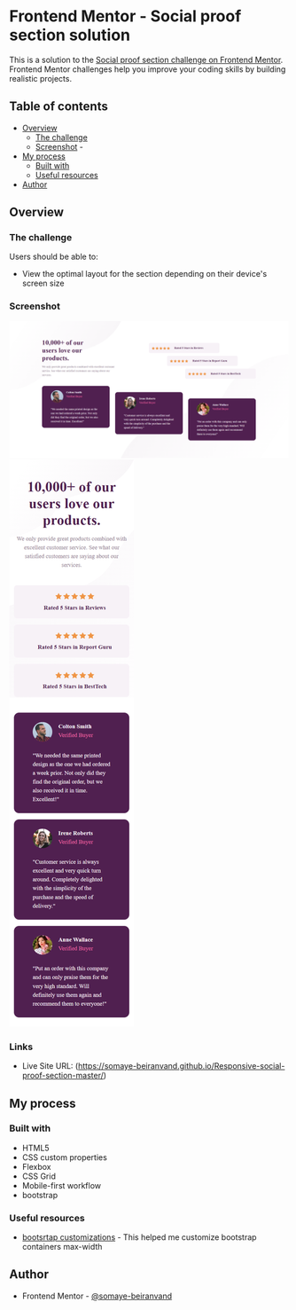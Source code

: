 # Frontend Mentor - Social proof section solution

This is a solution to the [Social proof section challenge on Frontend Mentor](https://www.frontendmentor.io/challenges/social-proof-section-6e0qTv_bA). Frontend Mentor challenges help you improve your coding skills by building realistic projects. 

## Table of contents

- [Overview](#overview)
  - [The challenge](#the-challenge)
  - [Screenshot](#screenshot)  - 
- [My process](#my-process)
  - [Built with](#built-with)  
  - [Useful resources](#useful-resources)
- [Author](#author)

## Overview

### The challenge

Users should be able to:

- View the optimal layout for the section depending on their device's screen size

### Screenshot

![](./images/desktop.png)
![](./images/mobile.png)

### Links

- Live Site URL: (https://somaye-beiranvand.github.io/Responsive-social-proof-section-master/)

## My process

### Built with

- HTML5
- CSS custom properties
- Flexbox
- CSS Grid
- Mobile-first workflow
- bootstrap

### Useful resources

- [bootsrtap customizations](https://www.youtube.com/watch?v=nCX3QVl_PiI) - This helped me customize bootstrap containers max-width


## Author
- Frontend Mentor - [@somaye-beiranvand](https://www.frontendmentor.io/profile/yourusername)



